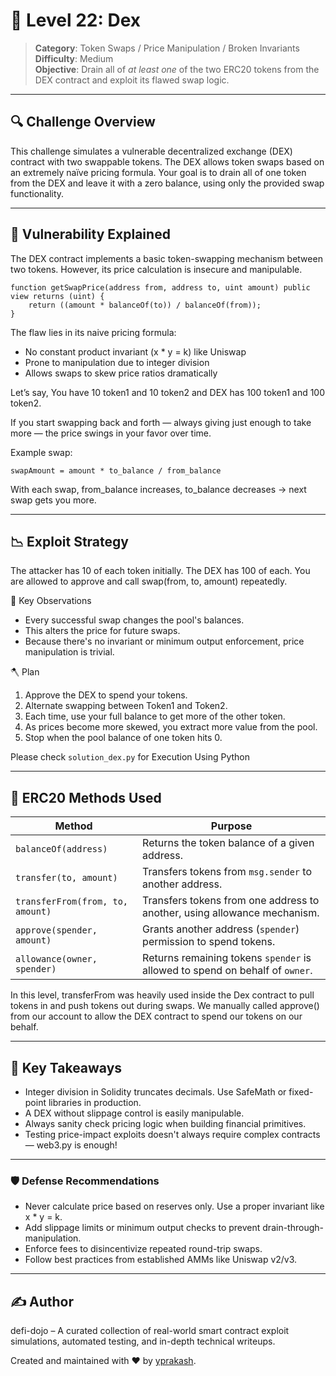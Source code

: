 # 🧪 Level 22: Dex

> **Category**: Token Swaps / Price Manipulation / Broken Invariants  
> **Difficulty**: Medium  
> **Objective**: Drain all of *at least one* of the two ERC20 tokens from the DEX contract and exploit its flawed swap logic.

---
## 🔍 Challenge Overview

This challenge simulates a vulnerable decentralized exchange (DEX) contract with two swappable tokens. The DEX allows token swaps based on an extremely naïve pricing formula. Your goal is to drain all of one token from the DEX and leave it with a zero balance, using only the provided swap functionality.

---
## 🧠 Vulnerability Explained

The DEX contract implements a basic token-swapping mechanism between two tokens. However, its price calculation is insecure and manipulable.
```solidity
function getSwapPrice(address from, address to, uint amount) public view returns (uint) {
    return ((amount * balanceOf(to)) / balanceOf(from));
}
```
The flaw lies in its naive pricing formula:
- No constant product invariant (x * y = k) like Uniswap
- Prone to manipulation due to integer division
- Allows swaps to skew price ratios dramatically

Let’s say, You have 10 token1 and 10 token2 and DEX has 100 token1 and 100 token2.

If you start swapping back and forth — always giving just enough to take more — the price swings in your favor over time.

Example swap:
```text
swapAmount = amount * to_balance / from_balance
```
With each swap, from_balance increases, to_balance decreases → next swap gets you more.

---
## 📉 Exploit Strategy
The attacker has 10 of each token initially. The DEX has 100 of each. You are allowed to approve and call swap(from, to, amount) repeatedly.

🧠 Key Observations
- Every successful swap changes the pool's balances.
- This alters the price for future swaps.
- Because there's no invariant or minimum output enforcement, price manipulation is trivial.

🪓 Plan
1. Approve the DEX to spend your tokens.
2. Alternate swapping between Token1 and Token2.
3. Each time, use your full balance to get more of the other token.
4. As prices become more skewed, you extract more value from the pool.
5. Stop when the pool balance of one token hits 0.

Please check `solution_dex.py` for Execution Using Python

---
## 🧾 ERC20 Methods Used
| Method                           | Purpose                                                                      |
| -------------------------------- | ---------------------------------------------------------------------------- |
| `balanceOf(address)`             | Returns the token balance of a given address.                                |
| `transfer(to, amount)`           | Transfers tokens from `msg.sender` to another address.                       |
| `transferFrom(from, to, amount)` | Transfers tokens from one address to another, using allowance mechanism.     |
| `approve(spender, amount)`       | Grants another address (`spender`) permission to spend tokens.               |
| `allowance(owner, spender)`      | Returns remaining tokens `spender` is allowed to spend on behalf of `owner`. |

In this level, transferFrom was heavily used inside the Dex contract to pull tokens in and push tokens out during swaps.
We manually called approve() from our account to allow the DEX contract to spend our tokens on our behalf.

---
## 🧠 Key Takeaways
- Integer division in Solidity truncates decimals. Use SafeMath or fixed-point libraries in production.
- A DEX without slippage control is easily manipulable.
- Always sanity check pricing logic when building financial primitives.
- Testing price-impact exploits doesn't always require complex contracts — web3.py is enough!
---
### 🛡️ Defense Recommendations
- Never calculate price based on reserves only. Use a proper invariant like x * y = k.
- Add slippage limits or minimum output checks to prevent drain-through-manipulation.
- Enforce fees to disincentivize repeated round-trip swaps.
- Follow best practices from established AMMs like Uniswap v2/v3.

---
## ✍️ Author

defi-dojo – A curated collection of real-world smart contract exploit simulations, automated testing, and in-depth technical writeups.

Created and maintained with ❤️ by [yprakash](mailto:yprakash.518@gmail.com).